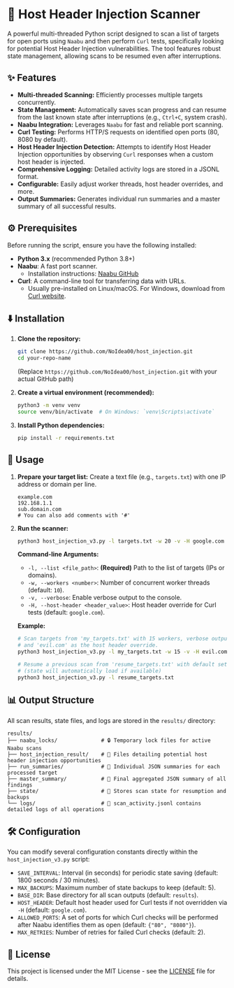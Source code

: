# 🚀 Host Header Injection Scanner

A powerful multi-threaded Python script designed to scan a list of targets for open ports using `Naabu` and then perform `Curl` tests, specifically looking for potential Host Header Injection vulnerabilities. The tool features robust state management, allowing scans to be resumed even after interruptions.

## ✨ Features

* **Multi-threaded Scanning:** Efficiently processes multiple targets concurrently.
* **State Management:** Automatically saves scan progress and can resume from the last known state after interruptions (e.g., `Ctrl+C`, system crash).
* **Naabu Integration:** Leverages `Naabu` for fast and reliable port scanning.
* **Curl Testing:** Performs HTTP/S requests on identified open ports (80, 8080 by default).
* **Host Header Injection Detection:** Attempts to identify Host Header Injection opportunities by observing `Curl` responses when a custom host header is injected.
* **Comprehensive Logging:** Detailed activity logs are stored in a JSONL format.
* **Configurable:** Easily adjust worker threads, host header overrides, and more.
* **Output Summaries:** Generates individual run summaries and a master summary of all successful results.

## ⚙️ Prerequisites

Before running the script, ensure you have the following installed:

* **Python 3.x** (recommended Python 3.8+)
* **Naabu**: A fast port scanner.
    * Installation instructions: [Naabu GitHub](https://github.com/projectdiscovery/naabu#installation)
* **Curl**: A command-line tool for transferring data with URLs.
    * Usually pre-installed on Linux/macOS. For Windows, download from [Curl website](https://curl.se/windows/).

## ⬇️ Installation

1.  **Clone the repository:**
    ```bash
    git clone https://github.com/NoIdea00/host_injection.git
    cd your-repo-name
    ```
    (Replace `https://github.com/NoIdea00/host_injection.git` with your actual GitHub path)

2.  **Create a virtual environment (recommended):**
    ```bash
    python3 -m venv venv
    source venv/bin/activate  # On Windows: `venv\Scripts\activate`
    ```

3.  **Install Python dependencies:**
    ```bash
    pip install -r requirements.txt
    ```

## 🚀 Usage

1.  **Prepare your target list:** Create a text file (e.g., `targets.txt`) with one IP address or domain per line.
    ```
    example.com
    192.168.1.1
    sub.domain.com
    # You can also add comments with '#'
    ```

2.  **Run the scanner:**
    ```bash
    python3 host_injection_v3.py -l targets.txt -w 20 -v -H google.com
    ```

    **Command-line Arguments:**
    * `-l, --list <file_path>`: **(Required)** Path to the list of targets (IPs or domains).
    * `-w, --workers <number>`: Number of concurrent worker threads (default: `10`).
    * `-v, --verbose`: Enable verbose output to the console.
    * `-H, --host-header <header_value>`: Host header override for Curl tests (default: `google.com`).

    **Example:**
    ```bash
    # Scan targets from 'my_targets.txt' with 15 workers, verbose output,
    # and 'evil.com' as the host header override.
    python3 host_injection_v3.py -l my_targets.txt -w 15 -v -H evil.com

    # Resume a previous scan from 'resume_targets.txt' with default settings
    # (state will automatically load if available)
    python3 host_injection_v3.py -l resume_targets.txt
    ```

## 📊 Output Structure

All scan results, state files, and logs are stored in the `results/` directory:


```
results/
├── naabu_locks/              # 🔒 Temporary lock files for active Naabu scans
├── host_injection_result/    # 🎯 Files detailing potential host header injection opportunities
├── run_summaries/            # 📝 Individual JSON summaries for each processed target
├── master_summary/           # 📜 Final aggregated JSON summary of all findings
├── state/                    # 💾 Stores scan state for resumption and backups
└── logs/                     # 📄 scan_activity.jsonl contains detailed logs of all operations
```

## 🛠️ Configuration

You can modify several configuration constants directly within the `host_injection_v3.py` script:

* `SAVE_INTERVAL`: Interval (in seconds) for periodic state saving (default: 1800 seconds / 30 minutes).
* `MAX_BACKUPS`: Maximum number of state backups to keep (default: 5).
* `BASE_DIR`: Base directory for all scan outputs (default: `results`).
* `HOST_HEADER`: Default host header used for Curl tests if not overridden via `-H` (default: `google.com`).
* `ALLOWED_PORTS`: A set of ports for which Curl checks will be performed after Naabu identifies them as open (default: `{"80", "8080"}`).
* `MAX_RETRIES`: Number of retries for failed Curl checks (default: 2).

## 📄 License

This project is licensed under the MIT License - see the [LICENSE](LICENSE) file for details.
